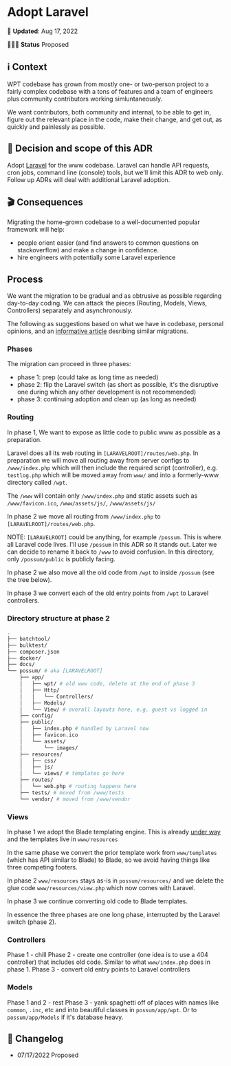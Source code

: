 # Adopt Laravel
📆 **Updated**: Aug 17, 2022

🙋🏽‍♀️ **Status** Proposed

## ℹ️ Context
WPT codebase has grown from mostly one- or two-person project to a fairly complex codebase with a tons of features and a team of engineers plus community contributors working simluntaneously.

We want contributors, both community and internal, to be able to get in, figure out the relevant place in the code, make their change, and get out, as quickly and painlessly as possible.

## 🤔 Decision and scope of this ADR
Adopt [Laravel](https://laravel.com/) for the www codebase. Laravel can handle API requests, cron jobs, command line (console) tools, but we'll limit this ADR to web only. Follow up ADRs will deal with additional Laravel adoption.


## 🎬 Consequences
Migrating the home-grown codebase to a well-documented popular framework will help:
- people orient easier (and find answers to common questions on stackoverflow) and make a change in confidence.
- hire engineers with potentially some Laravel experience

## Process
We want the migration to be gradual and as obtrusive as possible regarding day-to-day coding. We can attack the pieces (Routing, Models, Views, Controllers) separately and asynchronously.

The following as suggestions based on what we have in codebase, personal opinions, and an [informative article](https://www.phparch.com/2019/03/migrating-legacy-web-applications-to-laravel/) desribing similar migrations.

### Phases

The migration can proceed in three phases:
* phase 1: prep (could take as long time as needed)
* phase 2: flip the Laravel switch (as short as possible, it's the disruptive one during which any other development is not recommended)
* phase 3: continuing adoption and clean up (as long as needed)

### Routing

In phase 1, We want to expose as little code to public www as possible as a preparation.

Laravel does all its web routing in `[LARAVELROOT]/routes/web.php`. In preparation we will move all routing away from server configs to `/www/index.php` which will then include the required script (controller), e.g. `testlog.php` which will be moved away from `www/` and into a formerly-www directory called `/wpt`.

The `/www` will contain only `/www/index.php` and static assets such as `/www/favicon.ico`, `/www/assets/js/`, `/www/assets/js/`

In phase 2 we move all routing from `/www/index.php` to `[LARAVELROOT]/routes/web.php`.

NOTE: `[LARAVELROOT]` could be anything, for example `/possum`. This is where all Laravel code lives. I'll use `/possum` in this ADR so it stands out. Later we can decide to rename it back to `/www` to avoid confusion. In this directory, only `/possum/public` is publicly facing.

In phase 2 we also move all the old code from `/wpt` to inside `/possum` (see the tree below).

In phase 3 we convert each of the old entry points from `/wpt` to Laravel controllers.

### Directory structure at phase 2

```sh
.
├── batchtool/
├── bulktest/
├── composer.json
├── docker/
├── docs/
└── possum/ # aka [LARAVELROOT]
    ├── app/
    │   ├── wpt/ # old www code, delete at the end of phase 3
    │   ├── Http/
    │   │   └── Controllers/
    │   ├── Models/
    │   └── View/ # overall layouts here, e.g. guest vs logged in
    ├── config/
    ├── public/
    │   ├── index.php # handled by Laravel now
    │   ├── favicon.ico
    │   └── assets/
    │       └── images/
    ├── resources/
    │   ├── css/
    │   ├── js/
    │   └── views/ # templates go here
    ├── routes/
    │   └── web.php # routing happens here
    ├── tests/ # moved from /www/tests
    └── vendor/ # moved from /www/vendor
 ```


### Views

In phase 1 we adopt the Blade templating engine. This is already [under way](https://github.com/WPO-Foundation/webpagetest/pull/2228) and the templates live in `www/resources`

In the same phase we convert the prior template work from `www/templates` (which has API similar to Blade) to Blade, so we avoid having things like three competing footers.

In phase 2 `www/resources` stays as-is in `possum/resources/` and we delete the glue code `www/resources/view.php` which now comes with Laravel.

In phase 3 we continue converting old code to Blade templates.

In essence the three phases are one long phase, interrupted by the Laravel switch (phase 2).

### Controllers

Phase 1 - chill
Phase 2 - create one controller (one idea is to use a 404 controller) that includes old code. Similar to what `www/index.php` does in phase 1.
Phase 3 - convert old entry points to Laravel controllers

### Models

Phase 1 and 2 - rest
Phase 3 - yank spaghetti off of places with names like `common`, `.inc`, etc and into beautiful classes in `possum/app/wpt`. Or to `possum/app/Models` if it's database heavy.

## 📝 Changelog
- 07/17/2022 Proposed

